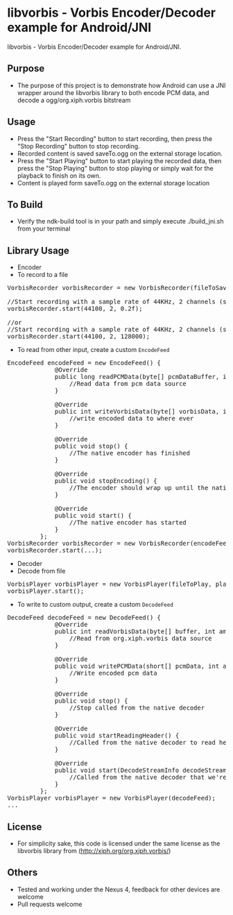 # libvorbis - Vorbis Encoder/Decoder example for Android/JNI
libvorbis - Vorbis Encoder/Decoder example for Android/JNI.

## Purpose
* The purpose of this project is to demonstrate how Android can use a JNI wrapper around the libvorbis library to both encode PCM data, and decode a ogg/org.xiph.vorbis bitstream

## Usage
* Press the "Start Recording" button to start recording, then press the "Stop Recording" button to stop recording.
* Recorded content is saved saveTo.ogg on the external storage location.
* Press the "Start Playing" button to start playing the recorded data, then press the "Stop Playing" button to stop playing or simply wait for the playback to finish on its own.
* Content is played form saveTo.ogg on the external storage location

## To Build
* Verify the ndk-build tool is in your path and simply execute ./build_jni.sh from your terminal

## Library Usage
* Encoder
 * To record to a file

<pre>
VorbisRecorder vorbisRecorder = new VorbisRecorder(fileToSaveTo, recordHandler);

//Start recording with a sample rate of 44KHz, 2 channels (stereo), at 0.2 quality
vorbisRecorder.start(44100, 2, 0.2f);

//or
//Start recording with a sample rate of 44KHz, 2 channels (stereo), at 128 bitrate
vorbisRecorder.start(44100, 2, 128000);
</pre>

 * To read from other input, create a custom ```EncodeFeed```
<pre>
EncodeFeed encodeFeed = new EncodeFeed() {
             @Override
             public long readPCMData(byte[] pcmDataBuffer, int amountToWrite) {
                 //Read data from pcm data source
             }

             @Override
             public int writeVorbisData(byte[] vorbisData, int amountToRead) {
                 //write encoded data to where ever
             }

             @Override
             public void stop() {
                 //The native encoder has finished
             }

             @Override
             public void stopEncoding() {
                 //The encoder should wrap up until the native encoder calls stop()
             }

             @Override
             public void start() {
                 //The native encoder has started
             }
         };
VorbisRecorder vorbisRecorder = new VorbisRecorder(encodeFeed, recordHandler);
vorbisRecorder.start(...);
</pre>

* Decoder
 * Decode from file
<pre>
VorbisPlayer vorbisPlayer = new VorbisPlayer(fileToPlay, playerHandler);
vorbisPlayer.start();
</pre>  

 * To write to custom output, create a custom ```DecodeFeed```
<pre>
DecodeFeed decodeFeed = new DecodeFeed() {
             @Override
             public int readVorbisData(byte[] buffer, int amountToWrite) {
                 //Read from org.xiph.vorbis data source
             }

             @Override
             public void writePCMData(short[] pcmData, int amountToRead) {
                 //Write encoded pcm data
             }

             @Override
             public void stop() {
                 //Stop called from the native decoder
             }

             @Override
             public void startReadingHeader() {
                 //Called from the native decoder to read header information first
             }

             @Override
             public void start(DecodeStreamInfo decodeStreamInfo) {
                 //Called from the native decoder that we're ready and have processed the header information
             }
         };
VorbisPlayer vorbisPlayer = new VorbisPlayer(decodeFeed);
...
</pre>

## License
* For simplicity sake, this code is licensed under the same license as the libvorbis library from (http://xiph.org/org.xiph.vorbis/)

## Others
* Tested and working under the Nexus 4, feedback for other devices are welcome
* Pull requests welcome
